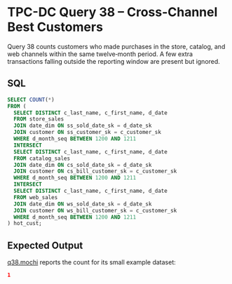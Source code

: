 # TPC-DC Query 38 – Cross-Channel Best Customers

Query 38 counts customers who made purchases in the store, catalog, and web channels within the same twelve‑month period. A few extra transactions falling outside the reporting window are present but ignored.

## SQL
```sql
SELECT COUNT(*)
FROM (
  SELECT DISTINCT c_last_name, c_first_name, d_date
  FROM store_sales
  JOIN date_dim ON ss_sold_date_sk = d_date_sk
  JOIN customer ON ss_customer_sk = c_customer_sk
  WHERE d_month_seq BETWEEN 1200 AND 1211
  INTERSECT
  SELECT DISTINCT c_last_name, c_first_name, d_date
  FROM catalog_sales
  JOIN date_dim ON cs_sold_date_sk = d_date_sk
  JOIN customer ON cs_bill_customer_sk = c_customer_sk
  WHERE d_month_seq BETWEEN 1200 AND 1211
  INTERSECT
  SELECT DISTINCT c_last_name, c_first_name, d_date
  FROM web_sales
  JOIN date_dim ON ws_sold_date_sk = d_date_sk
  JOIN customer ON ws_bill_customer_sk = c_customer_sk
  WHERE d_month_seq BETWEEN 1200 AND 1211
) hot_cust;
```

## Expected Output
[q38.mochi](./q38.mochi) reports the count for its small example dataset:
```json
1
```
